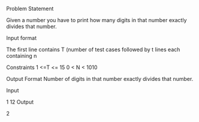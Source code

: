 Problem Statement

Given a number you have to print how many digits in that number exactly divides that number.

Input format

The first line contains T (number of test cases followed by t lines each containing n

Constraints
1 <=T <= 15
0 < N < 1010

Output Format
Number of digits in that number exactly divides that number.

Input

1
12
Output

2